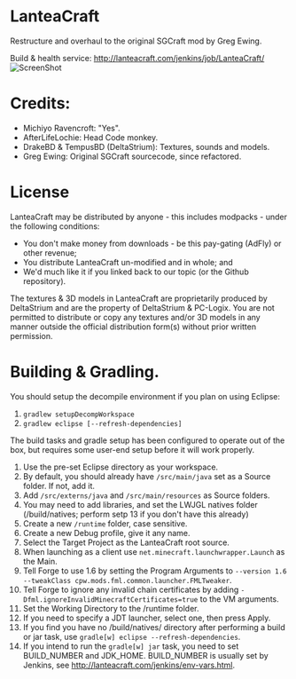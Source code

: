 LanteaCraft
================
Restructure and overhaul to the original SGCraft mod by Greg Ewing.

Build & health service: http://lanteacraft.com/jenkins/job/LanteaCraft/ ![ScreenShot](http://lanteacraft.com/jenkins/job/LanteaCraft/badge/icon/build_status.png)


Credits:
================
* Michiyo Ravencroft: "Yes".
* AfterLifeLochie: Head Code monkey. 
* DrakeBD & TempusBD (DeltaStrium): Textures, sounds and models.
* Greg Ewing: Original SGCraft sourcecode, since refactored.

License
================
LanteaCraft may be distributed by anyone - this includes modpacks - under the following conditions:
* You don't make money from downloads - be this pay-gating (AdFly) or other revenue;
* You distribute LanteaCraft un-modified and in whole; and
* We'd much like it if you linked back to our topic (or the Github repository).

The textures & 3D models in LanteaCraft are proprietarily produced by DeltaStrium and are the property of DeltaStrium & PC-Logix. You are not permitted to distribute or copy any textures and/or 3D models in any manner outside the official distribution form(s) without prior written permission.

Building & Gradling.
================
You should setup the decompile environment if you plan on using Eclipse:
1. `gradlew setupDecompWorkspace`
2. `gradlew eclipse [--refresh-dependencies]`

The build tasks and gradle setup has been configured to operate out of the box, but requires some user-end setup before it will work properly.

1. Use the pre-set Eclipse directory as your workspace.
2. By default, you should already have `/src/main/java` set as a Source folder. If not, add it.
3. Add `/src/externs/java` and `/src/main/resources` as Source folders.
4. You may need to add libraries, and set the LWJGL natives folder (/build/natives; perform setp 13 if you don't have this already)
5. Create a new `/runtime` folder, case sensitive.
6. Create a new Debug profile, give it any name.
7. Select the Target Project as the LanteaCraft root source.
8. When launching as a client use `net.minecraft.launchwrapper.Launch` as the Main.
9. Tell Forge to use 1.6 by setting the Program Arguments to `--version 1.6 --tweakClass cpw.mods.fml.common.launcher.FMLTweaker`.
10. Tell Forge to ignore any invalid chain certificates by adding `-Dfml.ignoreInvalidMinecraftCertificates=true` to the VM arguments.
11. Set the Working Directory to the /runtime folder.
12. If you need to specify a JDT launcher, select one, then press Apply.
13. If you find you have no /build/natives/ directory after performing a build or jar task, use `gradle[w] eclipse --refresh-dependencies`.
14. If you intend to run the `gradle[w] jar` task, you need to set BUILD_NUMBER and JDK_HOME. BUILD_NUMBER is usually set by Jenkins, see http://lanteacraft.com/jenkins/env-vars.html.